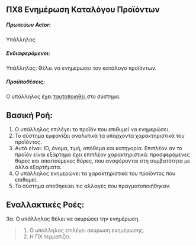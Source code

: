 ΠΧ8 Ενημέρωση Καταλόγου Προϊόντων
---

##### Πρωτεύων Actor:
Υπάλληλος

##### Ενδιαφερόμενοι:
Υπάλληλος: Θέλει να ενημερώσει τον κατάλογο προϊόντων.

##### Προϋποθέσεις:
Ο υπάλληλος έχει [<a href="https://gitlab.com/softeng-2019-20/pc-store/-/blob/master/requirements/uc2.md"> ταυτοποιηθεί </a>]() στο σύστημα.

## Βασική Ροή:
1. Ο υπάλληλος επιλέγει το προϊόν που επιθυμεί να ενημερώσει.
2. Το σύστημα εμφανίζει αναλυτικά τα υπάρχοντα χαρακτηριστικά του προϊόντος.
3. Αυτά είναι: ID, όνομα, τιμή, απόθεμα και κατηγορία.
   Επιπλέον αν το προϊόν είναι εξάρτημα έχει επιπλέον χαρακτηριστικά: προσφερόμενες θύρες και απαιτούμενες θύρες,
   που αναφέρονται στη συμβατότητα με άλλα εξαρτήματα.
3. Ο υπάλληλος ενημερώνει τα χαρακτηριστικά του προϊόντος που επιθυμεί.
4. Το σύστημα αποθηκεύει τις αλλαγές που πραγματοποιήθηκαν.

## Εναλλακτικές Ροές:
3α. Ο υπάλληλος θέλει να ακυρώσει την ενημέρωση.
> 1. Ο υπάλληλος επιλέγει ακύρωση ενημέρωσης. 
> 2. Η ΠΧ τερματιζει.